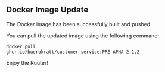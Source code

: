 ## Docker Image Update

The Docker image has been successfully built and pushed.

You can pull the updated image using the following command:

<code>docker pull ghcr.io/buerokratt/customer-service:PRE-APHA-2.1.2</code>

Enjoy the Ruuter!
